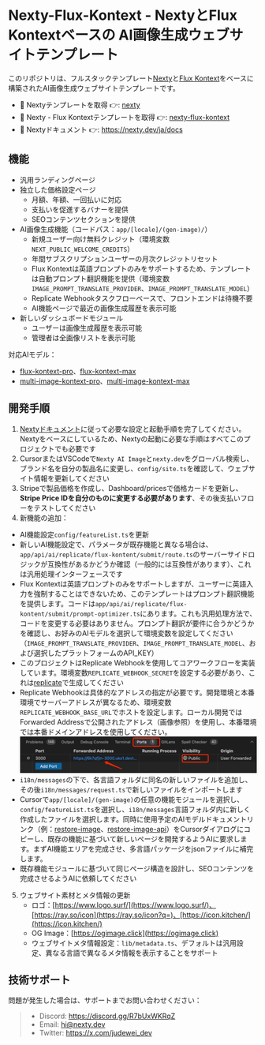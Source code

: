# Nexty-Flux-Kontext - NextyとFlux Kontextベースの AI画像生成ウェブサイトテンプレート

このリポジトリは、フルスタックテンプレート[Nexty](https://github.com/WeNextDev/nexty.dev)と[Flux Kontext](https://replicate.com/search?query=flux-kontext)をベースに構築されたAI画像生成ウェブサイトテンプレートです。

- 🚀 Nextyテンプレートを取得 👉: [nexty](https://github.com/WeNextDev/nexty.dev)  
- 🚀 Nexty - Flux Kontextテンプレートを取得 👉: [nexty-flux-kontext](https://github.com/wenextdev/nexty-flux-kontext)  
- 🚀 Nextyドキュメント 👉: https://nexty.dev/ja/docs

## 機能

- 汎用ランディングページ
- 独立した価格設定ページ
  - 月額、年額、一回払いに対応
  - 支払いを促進するバナーを提供
  - SEOコンテンツセクションを提供
- AI画像生成機能（コードパス：`app/[locale]/(gen-image)/`）
  - 新規ユーザー向け無料クレジット（環境変数`NEXT_PUBLIC_WELCOME_CREDITS`）
  - 年間サブスクリプションユーザーの月次クレジットリセット
  - Flux Kontextは英語プロンプトのみをサポートするため、テンプレートは自動プロンプト翻訳機能を提供（環境変数`IMAGE_PROMPT_TRANSLATE_PROVIDER`、`IMAGE_PROMPT_TRANSLATE_MODEL`）
  - Replicate Webhookタスクフローベースで、フロントエンドは待機不要
  - AI機能ページで最近の画像生成履歴を表示可能
- 新しいダッシュボードモジュール
  - ユーザーは画像生成履歴を表示可能
  - 管理者は全画像リストを表示可能

対応AIモデル：
- [flux-kontext-pro](https://replicate.com/black-forest-labs/flux-kontext-pro)、[flux-kontext-max](https://replicate.com/black-forest-labs/flux-kontext-max)
- [multi-image-kontext-pro](https://replicate.com/flux-kontext-apps/multi-image-kontext-pro)、[multi-image-kontext-max](https://replicate.com/flux-kontext-apps/multi-image-kontext-max)

## 開発手順

1. [Nextyドキュメント](https://nexty.dev/ja/docs)に従って必要な設定と起動手順を完了してください。Nextyをベースにしているため、Nextyの起動に必要な手順はすべてこのプロジェクトでも必要です
2. CursorまたはVSCodeで`Nexty AI Image`と`nexty.dev`をグローバル検索し、ブランド名を自分の製品名に変更し、`config/site.ts`を確認して、ウェブサイト情報を更新してください
3. Stripeで製品価格を作成し、Dashboard/pricesで価格カードを更新し、**Stripe Price IDを自分のものに変更する必要があります**、その後支払いフローをテストしてください
4. 新機能の追加：
  - AI機能設定`config/featureList.ts`を更新
  - 新しいAI機能設定で、パラメータが既存機能と異なる場合は、`app/api/ai/replicate/flux-kontent/submit/route.ts`のサーバーサイドロジックが互換性があるかどうか確認（一般的には互換性があります）、これは汎用処理インターフェースです
  - Flux Kontextは英語プロンプトのみをサポートしますが、ユーザーに英語入力を強制することはできないため、このテンプレートはプロンプト翻訳機能を提供します。コードは`app/api/ai/replicate/flux-kontent/submit/prompt-optimizer.ts`にあります。これも汎用処理方法で、コードを変更する必要はありません。プロンプト翻訳が要件に合うかどうかを確認し、お好みのAIモデルを選択して環境変数を設定してください（`IMAGE_PROMPT_TRANSLATE_PROVIDER`、`IMAGE_PROMPT_TRANSLATE_MODEL`、および選択したプラットフォームのAPI_KEY）
  - このプロジェクトはReplicate Webhookを使用してコアワークフローを実装しています。環境変数`REPLICATE_WEBHOOK_SECRET`を設定する必要があり、これは[replicate](https://replicate.com/account/webhook)で生成してください
  - Replicate Webhookは具体的なアドレスの指定が必要です。開発環境と本番環境でサーバーアドレスが異なるため、環境変数`REPLICATE_WEBHOOK_BASE_URL`でホストを設定します。ローカル開発ではForwarded Addressで公開されたアドレス（画像参照）を使用し、本番環境では本番ドメインアドレスを使用してください。
   ![forwarded-address.png](/public/readme/forwarded-address.png)
  - `i18n/messages`の下で、各言語フォルダに同名の新しいファイルを追加し、その後`i18n/messages/request.ts`で新しいファイルをインポートします
  - Cursorで`app/[locale]/(gen-image)`の任意の機能モジュールを選択し、`config/featureList.ts`を選択し、`i18n/messages`言語フォルダ内に新しく作成したファイルを選択します。同時に使用予定のAIモデルドキュメントリンク（例：[restore-image](https://replicate.com/flux-kontext-apps/restore-image)、[restore-image-api](https://replicate.com/flux-kontext-apps/restore-image/api/api-reference)）をCursorダイアログにコピーし、既存の機能に基づいて新しいページを開発するようAIに要求します。まずAI機能エリアを完成させ、多言語パッケージをjsonファイルに補完します。
  - 既存機能モジュールに基づいて同じページ構造を設計し、SEOコンテンツを完成させるようAIに依頼してください
5. ウェブサイト素材とメタ情報の更新
   - ロゴ：[https://www.logo.surf/](https://www.logo.surf/)、[https://ray.so/icon](https://ray.so/icon?q=)、[https://icon.kitchen/](https://icon.kitchen/)
   - OG Image：[https://ogimage.click](https://ogimage.click)
   - ウェブサイトメタ情報設定：`lib/metadata.ts`、デフォルトは汎用設定、異なる言語で異なるメタ情報を表示することをサポート

## 技術サポート

問題が発生した場合は、サポートまでお問い合わせください：

> - Discord: https://discord.gg/R7bUxWKRqZ
> - Email: hi@nexty.dev
> - Twitter: https://x.com/judewei_dev